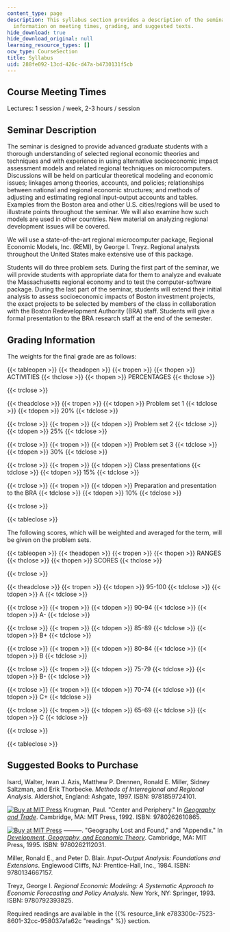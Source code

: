 ```yaml
---
content_type: page
description: This syllabus section provides a description of the seminar along with
  information on meeting times, grading, and suggested texts.
hide_download: true
hide_download_original: null
learning_resource_types: []
ocw_type: CourseSection
title: Syllabus
uid: 288fe092-13cd-426c-d47a-b4730131f5cb
---
```


Course Meeting Times
--------------------

Lectures: 1 session / week, 2-3 hours / session

Seminar Description
-------------------

The seminar is designed to provide advanced graduate students with a thorough understanding of selected regional economic theories and techniques and with experience in using alternative socioeconomic impact assessment models and related regional techniques on microcomputers. Discussions will be held on particular theoretical modeling and economic issues; linkages among theories, accounts, and policies; relationships between national and regional economic structures; and methods of adjusting and estimating regional input-output accounts and tables. Examples from the Boston area and other U.S. cities/regions will be used to illustrate points throughout the seminar. We will also examine how such models are used in other countries. New material on analyzing regional development issues will be covered.

We will use a state-of-the-art regional microcomputer package, Regional Economic Models, Inc. (REMI), by George I. Treyz. Regional analysts throughout the United States make extensive use of this package.

Students will do three problem sets. During the first part of the seminar, we will provide students with appropriate data for them to analyze and evaluate the Massachusetts regional economy and to test the computer-software package. During the last part of the seminar, students will extend their initial analysis to assess socioeconomic impacts of Boston investment projects, the exact projects to be selected by members of the class in collaboration with the Boston Redevelopment Authority (BRA) staff. Students will give a formal presentation to the BRA research staff at the end of the semester.

Grading Information
-------------------

The weights for the final grade are as follows:

{{< tableopen >}}
{{< theadopen >}}
{{< tropen >}}
{{< thopen >}}
ACTIVITIES
{{< thclose >}}
{{< thopen >}}
PERCENTAGES
{{< thclose >}}

{{< trclose >}}

{{< theadclose >}}
{{< tropen >}}
{{< tdopen >}}
Problem set 1
{{< tdclose >}}
{{< tdopen >}}
20%
{{< tdclose >}}

{{< trclose >}}
{{< tropen >}}
{{< tdopen >}}
Problem set 2
{{< tdclose >}}
{{< tdopen >}}
25%
{{< tdclose >}}

{{< trclose >}}
{{< tropen >}}
{{< tdopen >}}
Problem set 3
{{< tdclose >}}
{{< tdopen >}}
30%
{{< tdclose >}}

{{< trclose >}}
{{< tropen >}}
{{< tdopen >}}
Class presentations
{{< tdclose >}}
{{< tdopen >}}
15%
{{< tdclose >}}

{{< trclose >}}
{{< tropen >}}
{{< tdopen >}}
Preparation and presentation to the BRA
{{< tdclose >}}
{{< tdopen >}}
10%
{{< tdclose >}}

{{< trclose >}}

{{< tableclose >}}

The following scores, which will be weighted and averaged for the term, will be given on the problem sets.

{{< tableopen >}}
{{< theadopen >}}
{{< tropen >}}
{{< thopen >}}
RANGES
{{< thclose >}}
{{< thopen >}}
SCORES
{{< thclose >}}

{{< trclose >}}

{{< theadclose >}}
{{< tropen >}}
{{< tdopen >}}
95-100
{{< tdclose >}}
{{< tdopen >}}
A
{{< tdclose >}}

{{< trclose >}}
{{< tropen >}}
{{< tdopen >}}
90-94
{{< tdclose >}}
{{< tdopen >}}
A-
{{< tdclose >}}

{{< trclose >}}
{{< tropen >}}
{{< tdopen >}}
85-89
{{< tdclose >}}
{{< tdopen >}}
B+
{{< tdclose >}}

{{< trclose >}}
{{< tropen >}}
{{< tdopen >}}
80-84
{{< tdclose >}}
{{< tdopen >}}
B
{{< tdclose >}}

{{< trclose >}}
{{< tropen >}}
{{< tdopen >}}
75-79
{{< tdclose >}}
{{< tdopen >}}
B-
{{< tdclose >}}

{{< trclose >}}
{{< tropen >}}
{{< tdopen >}}
70-74
{{< tdclose >}}
{{< tdopen >}}
C+
{{< tdclose >}}

{{< trclose >}}
{{< tropen >}}
{{< tdopen >}}
65-69
{{< tdclose >}}
{{< tdopen >}}
C
{{< tdclose >}}

{{< trclose >}}

{{< tableclose >}}

Suggested Books to Purchase
---------------------------

Isard, Walter, Iwan J. Azis, Matthew P. Drennen, Ronald E. Miller, Sidney Saltzman, and Erik Thorbecke. _Methods of Interregional and Regional Analysis_. Aldershot, England: Ashgate, 1997. ISBN: 9781859724101.

[![Buy at MIT Press](/images/mp_logo.gif)](https://mitpress.mit.edu/9780262610865) Krugman, Paul. "Center and Periphery." In [_Geography and Trade_](https://mitpress.mit.edu/9780262610865). Cambridge, MA: MIT Press, 1992. ISBN: 9780262610865.

[![Buy at MIT Press](/images/mp_logo.gif)](https://mitpress.mit.edu/9780262112031) ———. "Geography Lost and Found," and "Appendix." In [_Development, Geography, and Economic Theory_](https://mitpress.mit.edu/9780262112031). Cambridge, MA: MIT Press, 1995. ISBN: 9780262112031.

Miller, Ronald E., and Peter D. Blair. _Input-Output Analysis: Foundations and Extensions_. Englewood Cliffs, NJ: Prentice-Hall, Inc., 1984. ISBN: 9780134667157.

Treyz, George I. _Regional Economic Modeling: A Systematic Approach to Economic Forecasting and Policy Analysis_. New York, NY: Springer, 1993. ISBN: 9780792393825.

Required readings are available in the {{% resource_link e783300c-7523-8601-32cc-958037afa62c "readings" %}} section.